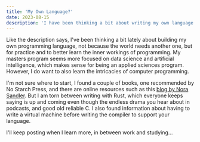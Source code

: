 ```yaml
---
title: 'My Own Language?'
date: 2023-08-15
description: 'I have been thinking a bit about writing my own language...'
---
```


Like the description says, I've been thinking a bit lately about building my own programming language, not because the world needs another one, but for practice and to better learn the inner workings of programming. My masters program seems more focused on data science and artificial intelligence, which makes sense for being an applied sciences program. However, I do want to also learn the intricacies of computer programming. 

I'm not sure where to start, I found a couple of books, one recommended by No Starch Press, and there are online resources such as this [blog by Nora Sandler](https://norasandler.com/2017/11/29/Write-a-Compiler.html). But I am torn between writing with Rust, which everyone keeps saying is up and coming even though the endless drama you hear about in podcasts, and good old reliable C. I also found information about having to write a virtual machine before writing the compiler to support your language.

I'll keep posting when I learn more, in between work and studying...
